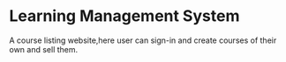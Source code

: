
# Learning Management System

A course listing website,here user can sign-in and create courses of their own and sell them.

